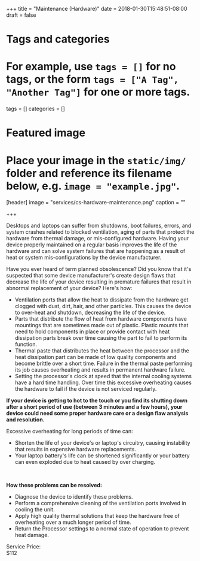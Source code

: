 +++
title = "Maintenance (Hardware)"
date = 2018-01-30T15:48:51-08:00
draft = false

# Tags and categories
# For example, use `tags = []` for no tags, or the form `tags = ["A Tag", "Another Tag"]` for one or more tags.
tags = []
categories = []

# Featured image
# Place your image in the `static/img/` folder and reference its filename below, e.g. `image = "example.jpg"`.
[header]
image = "services/cs-hardware-maintenance.png"
caption = ""

+++

Desktops and laptops can suffer from shutdowns, boot failures, errors, and system crashes related to blocked ventilation, aging of parts that protect the hardware from thermal damage, or mis-configured hardware. Having your device properly maintained on a regular basis improves the life of the hardware and can solve system failures that are happening as a result of heat or system mis-configurations by the device manufacturer.<!--more-->

<p>Have you ever heard of term planned obsolescence? Did you know that it's suspected that some device manufacturer's create design flaws that decrease the life of your device resulting in premature failures that result in abnormal replacement of your device? Here's how:</p>
<ul>
<li>Ventilation ports that allow the heat to dissipate from the hardware get clogged with dust, dirt, hair, and other particles. This causes the device to over-heat and shutdown, decreasing the life of the device.</li>
<li>Parts that distribute the flow of heat from hardware components have mountings that are sometimes made out of plastic. Plastic mounts that need to hold components in place or provide contact with heat dissipation parts break over time causing the part to fail to perform its function.</li>
<li>Thermal paste that distributes the heat between the processor and the heat dissipation part can be made of low quality components and become brittle over a short time. Failure in the thermal paste performing its job causes overheating and results in permanent hardware failure.</li>
<li>Setting the processor's clock at speed that the internal cooling systems have a hard time handling. Over time this excessive overheating causes the hardware to fail if the device is not serviced regularly.</li>
</ul>

<p><b>If your device is getting to hot to the touch or you find its shutting down after a short period of use (between 3 minutes and a few hours), your device could need some proper hardware care or a design flaw analysis and resolution.</b></p>

<p>Excessive overheating for long periods of time can:</p>
<ul>
<li>Shorten the life of your device's or laptop's circuitry, causing instability that results in expensive hardware replacements.</li>
<li>Your laptop battery's life can be shortened significantly or your battery can even exploded due to heat caused by over charging.</li>
</ul>
<p>&nbsp;</p>
<p><strong>How these problems can be resolved:</strong></p>
<ul>
<li>Diagnose the device to identify these problems.</li>
<li>Perform a comprehensive cleaning of the ventilation ports involved in cooling the unit.</li>
<li>Apply high quality thermal solutions that keep the hardware free of overheating over a much longer period of time.</li>
<li>Return the Processor settings to a normal state of operation to prevent heat damage.</li>
</ul>

<div class="service-price-table">
  <div class="price-data-label">Service Price:</div>
  <div class="price-data-item">$112</div>
</div>
